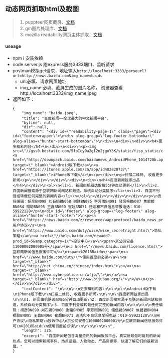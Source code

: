 ## 动态网页抓取html及截图

> 1. puppteer网页截屏、[文档](https://pptr.dev/#?product=Puppeteer&version=v1.9.0&show=api-class-page)
> 2. gm图片处理库、[文档](https://github.com/aheckmann/gm)
> 3. mozilla readability网页主体抓取，[文档](https://github.com/mozilla/readability)

#### useage

- npm i 安装依赖
- node server.js 跑express服务3333端口、监听请求
- postman模拟get请求，地址输入```http://localhost:3333/parseurl?url=http://news.baidu.com&img_name=baidu```
    - url:必填、请求网页地址
    - img_name:必填、截屏生成的图片名称， 浏览器查看http://localhost:3333/img_name.jpeg
- 返回如下：
    ``` 
    {
        "img_name": "baidu.jpeg",
        "title": "百度新闻——全球最大的中文新闻平台",
        "byline": null,
        "dir": null,
        "content": "<div id=\"readability-page-1\" class=\"page\"><div id=\"footerwrapper\">\n<div alog-group=\"log-footer-bottombar\" alog-alias=\"hunter-start-bottombar\">\n<div>\n<div>\n<div>\n<h4>更多精彩内容</h4>\n</div>\n<div>\n<p><img src=\"//gss0.bdstatic.com/5foIcy0a2gI2n2jgoY3K/static/fisp_static/common/img/footer/1014720b_45d192d.png\">\n</p>\n<div>\n<p><a href=\"http://downpack.baidu.com/baidunews_AndroidPhone_1014720b.apk\" target=\"_blank\">Android版下载</a>\n<a href=\"https://itunes.apple.com/cn/app/id482820737\" target=\"_blank\">iPhone版下载</a>\n</p></div>\n<p>扫描二维码, 收看更多新闻</p>\n</div>\n</div>\n<div>\n<div>\n<h4>百度新闻独家出品</h4>\n</div>\n<ol>\n<li>1. 新闻由机器选取每5分钟自动更新</li>\n<li>2. 百度新闻搜索源于互联网新闻网站和频道，系统自动分类排序</li>\n<li>3. 百度不刊登或转载任何完整的新闻内容</li>\n</ol>\n</div>\n</div>\n</div>\n<p>\n责任编辑：胡彦BN098 刘石娟BN068 谢建BN085 李芳雨BN091 储信艳BN087 焦碧碧BN084 禤聪BN095 王鑫BN060 崔超BN071 违法和不良信息举报电话：010-59922128</p>\n<div id=\"footer\" alog-group=\"log-footer\" alog-alias=\"hunter-start-footer\">\n<p><a href=\"https://news.baidu.com/z/resource/wap/protocol/baidu_news_protocol.html\">用户协议</a>\n<a href=\"https://www.baidu.com/duty/wise/wise_secretright.html\">隐私策略</a>\n<a href=\"//help.baidu.com/newadd?prod_id=5&amp;category=1\">投诉中心</a>\n<span>京公网安备11000002000001号</span>\n<a href=\"//news.baidu.com/licence.html\">互联网新闻信息服务许可</a>\n<span>©2018Baidu</span>\n<a href=\"//www.baidu.com/duty/\">使用百度前必读</a>\n<a target=\"_blank\" href=\"http://net.china.cn/chinese/index.htm\">\n</a>\n<a target=\"_blank\" href=\"http://www.cyberpolice.cn/wfjb/\">\n</a>\n<a target=\"_blank\" href=\"http://www.bjjubao.org/\">\n</a>\n</p></div>\n</div></div>",
        "textContent": "\n\n\n\n\n更多精彩内容\n\n\n\n\n\nAndroid版下载\niPhone版下载\n\n扫描二维码, 收看更多新闻\n\n\n\n\n百度新闻独家出品\n\n\n1. 新闻由机器选取每5分钟自动更新\n2. 百度新闻搜索源于互联网新闻网站和频道，系统自动分类排序\n3. 百度不刊登或转载任何完整的新闻内容\n\n\n\n\n\n责任编辑：胡彦BN098 刘石娟BN068 谢建BN085 李芳雨BN091 储信艳BN087 焦碧碧BN084 禤聪BN095 王鑫BN060 崔超BN071 违法和不良信息举报电话：010-59922128\n\n用户协议\n隐私策略\n投诉中心\n京公网安备11000002000001号\n互联网新闻信息服务许可\n©2018Baidu\n使用百度前必读\n\n\n\n\n\n\n\n",
        "length": 325,
        "excerpt": "百度新闻是包含海量资讯的新闻服务平台，真实反映每时每刻的新闻热点。您可以搜索新闻事件、热点话题、人物动态、产品资讯等，快速了解它们的最新进展。"
    }
    ```